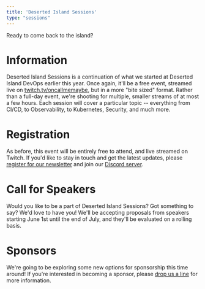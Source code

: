```yaml
---
title: 'Deserted Island Sessions'
type: "sessions"
---
```


Ready to come back to the island?

# Information

Deserted Island Sessions is a continuation of what we started at Deserted Island DevOps earlier this year. Once again, it'll be a free event, streamed live on [twitch.tv/oncallmemaybe](https://twitch.tv/oncallmemaybe), but in a more "bite sized" format. Rather than a full-day event, we're shooting for multiple, smaller streams of at most a few hours. Each session will cover a particular topic -- everything from CI/CD, to Observability, to Kubernetes, Security, and much more.

# Registration

As before, this event will be entirely free to attend, and live streamed on Twitch. If you'd like to stay in touch and get the latest updates, please [register for our newsletter](/registration) and join our [Discord server](https://discord.gg/sz8pX42).

# Call for Speakers

Would you like to be a part of Deserted Island Sessions? Got something to say? We'd love to have you! We'll be accepting proposals from speakers starting June 1st until the end of July, and they'll be evaluated on a rolling basis. 

# Sponsors

We're going to be exploring some new options for sponsorship this time around! If you're interested in becoming a sponsor, please [drop us a line](mailto:info@desertedisland.club) for more information.
